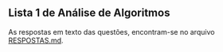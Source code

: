 Lista 1 de Análise de Algoritmos
--------------------------------

As respostas em texto das questões, encontram-se no arquivo [RESPOSTAS.md](RESPOSTAS.md).
